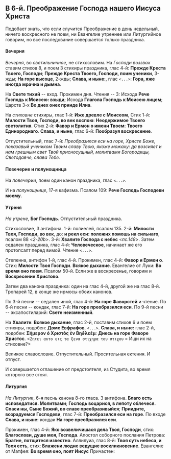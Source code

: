 
## В 6-й. Преображение Господа нашего Иисуса Христа

Подобает знать, что если случится Преображение в день недельный, ничего воскресного не поем, ни Евангелие утреннее 
или Литургийное говорим, но все последование совершается только праздника.

#### Вечерня

*Вечерня*, во *светильничное*, не стихословим. На *Господи воззвах* ставим стихов 8, и поем 3 стихиры праздника, 
глас 4-й: **Прежде Креста Твоего, Господи**; **Прежде Креста Твоего, Господи, поим ученики**, 3-жды;
**На горе высоце**, 2-жды; **Слава, и ныне:**, глас `<...>`:  **Гора, яже иногда мрачна и дымна**.

На **Свете тихий** -- вход. Прокимен дня. Чтения -- 3: Исхода **Рече Господь к Моисею: взыди**; 
Исхода **Глагола Господь к Моисею лицем**; Царств 3-х **Во днех онех прииде Илиа**. 

На *стиховне* стихиры, глас 1-й: **Иже древле с Моисеом**,
Стих 1-й: **Милости Твоя, Господи, во век воспою**: **Неодержимое Твоего светолития**.
Стих 2-й: **Фавор и Ермон о имени Твоем**: **Твоего Единороднаго**. 
**Слава, и ныне**, глас 6-й: **Пообразуя воскресение**.

Отпустительный, глас 7-й: *Преобразился еси на горе, Христе Боже, показавый учеником Твоим 
славу Твою, якоже можаху: да возсияет и нам грешным свет Твой присносущный, молитвами 
Богородицы, Светодавче, слава Тебе.*

#### Повечерие и полунощница

На *повечерии*, поем один канон праздника, глас `<...>`.

И на *полунощнице*, 17-я кафизма. Псалом 109: **Рече Господь Господеви моему**.


#### Утреня

*На утрене*, **Бог Господь**. Отпустительный праздника.

Стихословие, 3 антифона. 1-й: полиелей, псалом 135. 2-й: **Милости Твоя, Господи, во век**, 
до: **и рекл еси: положих помошь на сильнаго**, псалом 88 <*2-20b*>.
3-й: **Хвалите Господа с небес** <*пс.148*>. Затем седален праздника,
глас 4-й: **Человеческое**, начинает же его протопсалт перед вимой.
Чтение `<...>`.

Степенна, антифон 1-й, глас 4-й. Прокимен, глас 4-й:
**Фавор и Ермон о**. Стих: **Милости Твоя Господи**. **Всякое дыхание**.
Евангелие от Луки: **Во время оно поем**. Псалом 50-й. Если же в воскресенье,
говорим и **Воскресение Христово**.

Затем два канона праздника: один на глас 4-й, другой же на глас 8-й.
Тропарей 12, в конце же ирмосы обоих канонов.

По 3-й песни -- седален иной, глас 4-й: **На горе Фаворстей** и чтение.
По 6-й песни -- кондак, глас 7-й: **На горе преобразился еси**.
По 9-й песни -- эксапостиларий: **Свете неизменный**.

На **Хвалите**: **Всякое дыхание**, глас 2-й, поставим стихов 6 и поем
стихиры, подобен: **Доме Евфрафов**, `<...>`. **Слава, и ныне:**
глас 2-й, подобен: **Σήμερον ὁ Χριστὸς ἐν Βηϑλεέμ**:
**Днесь на горе Фаворе Христос**. <`Ζητει αυτο εις τα ξενα στιχηρα του στιχου` =
Ищи их на стиховне?>

Великое славословие. Отпустительный. Просительная ектения. И отпуст.

И совершается оглашение от предстоятеля, из Студита, во время которого
все стоят.

#### Литургия

*На Литургии*, 6-я песнь канона 8-го гласа.
3 антифона. **Благо есть исповедатися. Молитвами**;
**Господь воцарися, в лепоту облечеся. Спаси ны, Сыне Божий, во славе преобразивыйся**;
**Приидите, возрадуемся Господеви**, глас 7-й: **Преобразился еси на горе**.
По входе **Слава, и ныне:** кондак **На горе преобразился еси**.

Прокимен, глас 4-й: **Яко возвеличишася дела Твоя, Господи**,
стих: **Благослови, душе моя, Господа**. Апостол соборного послания
Петрова: **Братие, потщитеся известно**.
Аллилуиа, глас 8-й: **Твоя суть небеса, и Твоя есть**,
стих: **Блажени людие ведущие воскликновение**.
Евангелие от Матфея: **Во время оно, поят Иисус**
Причастен: